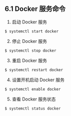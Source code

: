 ## 6.1 Docker 服务命令

1. 启动 Docker 服务

```shell
$ systemctl start docker
```

2. 停止 Docker 服务

```shell
$ systemctl stop docker
```

3. 重启 Docker 服务

```shell
$ systemctl restart docker
```

4. 设置开机启动 Docker 服务

```shell
$ systemctl enable docker
```

5. 查看 Docker 服务状态

```shell
$ systemctl status docker
```